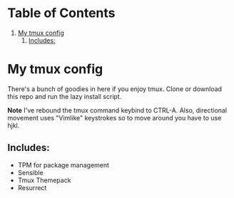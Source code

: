 
# Table of Contents

1.  [My tmux config](#org7c596bc)
    1.  [Includes:](#orgdbaa94a)


<a id="org7c596bc"></a>

# My tmux config

There's a bunch of goodies in here if you enjoy tmux. Clone or download this repo and run the lazy install script.

**Note** I've rebound the tmux command keybind to CTRL-A. Also, directional movement uses "Vimlike" keystrokes so to move around you have to use hjkl.


<a id="orgdbaa94a"></a>

## Includes:

-   TPM for package management
-   Sensible
-   Tmux Themepack
-   Resurrect

